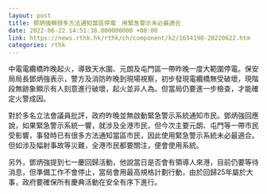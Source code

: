 ```yaml
---
layout: post
title: 鄧炳強稱很多方法通知當區停電　用緊急警示未必最適合
date: 2022-06-22 14:51:38.000000000 +08:00
link: https://news.rthk.hk/rthk/ch/component/k2/1654198-20220622.htm
categories: rthk
---
```


中電電纜橋昨晚起火，導致天水圍、元朗及屯門區一帶昨晚一度大範圍停電。保安局局長鄧炳強表示，警方及消防昨晚到現場視察，初步發現電纜橋無受破壞，現階段無跡象顯示有人刻意進行破壞，起火並非人為。但當局仍要進一步檢查，才能確定火警成因。

對於多名立法會議員批評，政府昨晚並無啟動緊急警示系統通知市民。鄧炳強回應說，如果緊急警示系統一響，就涉及全港市民，但今次主要元朗、屯門等一帶市民受影響，事發時已有很多方法通知當區市民，因此使用緊急警示系統未必最適合。但如涉及幅射事故等災難，全港市民都要關注，便會使用系統。

另外，鄧炳強提到七一慶回歸活動，他說當日是否會有領導人來港，目前仍要等待消息，但準備工作不會停止，當局會用最高規格計劃行動，由於回歸25年屬於大事，政府要確保所有慶典活動在安全有序下進行。
